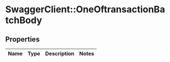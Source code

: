 # SwaggerClient::OneOftransactionBatchBody

## Properties
Name | Type | Description | Notes
------------ | ------------- | ------------- | -------------

